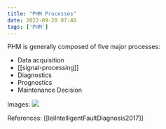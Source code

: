 ```yaml
---
title: "PHM Processes"
date: 2022-09-28 07:48
tags: ['PHM']
---
```


PHM is generally composed of five major processes:
- Data acquisition
- [[signal-processing]]
- Diagnostics
- Prognostics
- Maintenance Decision

Images:
![](https://i.imgur.com/JZZjqdR.png)


References:
[[leiIntelligentFaultDiagnosis2017]]